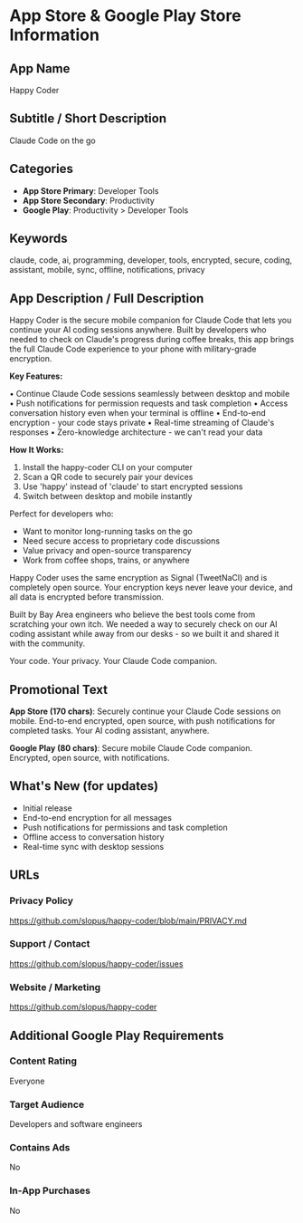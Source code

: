 # App Store & Google Play Store Information

## App Name
Happy Coder

## Subtitle / Short Description
Claude Code on the go

## Categories
- **App Store Primary**: Developer Tools
- **App Store Secondary**: Productivity
- **Google Play**: Productivity > Developer Tools

## Keywords
claude, code, ai, programming, developer, tools, encrypted, secure, coding, assistant, mobile, sync, offline, notifications, privacy

## App Description / Full Description

Happy Coder is the secure mobile companion for Claude Code that lets you continue your AI coding sessions anywhere. Built by developers who needed to check on Claude's progress during coffee breaks, this app brings the full Claude Code experience to your phone with military-grade encryption.

**Key Features:**

• Continue Claude Code sessions seamlessly between desktop and mobile
• Push notifications for permission requests and task completion
• Access conversation history even when your terminal is offline
• End-to-end encryption - your code stays private
• Real-time streaming of Claude's responses
• Zero-knowledge architecture - we can't read your data

**How It Works:**
1. Install the happy-coder CLI on your computer
2. Scan a QR code to securely pair your devices
3. Use 'happy' instead of 'claude' to start encrypted sessions
4. Switch between desktop and mobile instantly

Perfect for developers who:
- Want to monitor long-running tasks on the go
- Need secure access to proprietary code discussions
- Value privacy and open-source transparency
- Work from coffee shops, trains, or anywhere

Happy Coder uses the same encryption as Signal (TweetNaCl) and is completely open source. Your encryption keys never leave your device, and all data is encrypted before transmission.

Built by Bay Area engineers who believe the best tools come from scratching your own itch. We needed a way to securely check on our AI coding assistant while away from our desks - so we built it and shared it with the community.

Your code. Your privacy. Your Claude Code companion.

## Promotional Text
**App Store (170 chars)**: Securely continue your Claude Code sessions on mobile. End-to-end encrypted, open source, with push notifications for completed tasks. Your AI coding assistant, anywhere.

**Google Play (80 chars)**: Secure mobile Claude Code companion. Encrypted, open source, with notifications.

## What's New (for updates)
- Initial release
- End-to-end encryption for all messages
- Push notifications for permissions and task completion
- Offline access to conversation history
- Real-time sync with desktop sessions

## URLs

### Privacy Policy
https://github.com/slopus/happy-coder/blob/main/PRIVACY.md

### Support / Contact
https://github.com/slopus/happy-coder/issues

### Website / Marketing
https://github.com/slopus/happy-coder

## Additional Google Play Requirements

### Content Rating
Everyone

### Target Audience
Developers and software engineers

### Contains Ads
No

### In-App Purchases
No